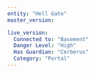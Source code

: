 ```yaml
---
entity: "Hell Gate"
master_version:

live_version:
  Connected to: "Basement"
  Danger Level: "High"
  Has Guardian: "Cerberus"
  Category: "Portal"
---
```

